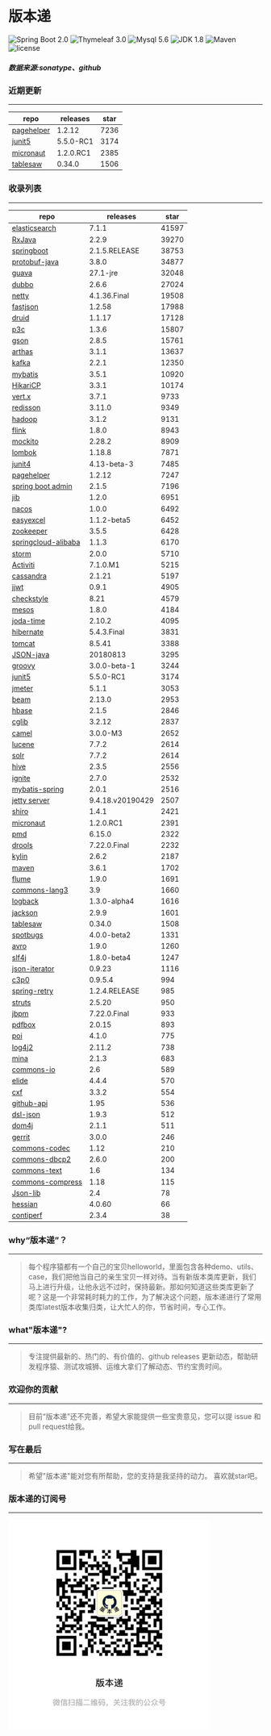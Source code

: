 # 版本递
![Spring Boot 2.0](https://img.shields.io/badge/Spring%20Boot-2.0-brightgreen.svg)
![Thymeleaf 3.0](https://img.shields.io/badge/Thymeleaf-3.0-yellow.svg)
![Mysql 5.6](https://img.shields.io/badge/Mysql-5.6-blue.svg)
![JDK 1.8](https://img.shields.io/badge/JDK-1.8-brightgreen.svg)
![Maven](https://img.shields.io/badge/Maven-3.5.0-yellowgreen.svg)
![license](https://img.shields.io/badge/license-Apache%202-blue.svg)
##### 数据来源:sonatype、github

### 近期更新
---
repo | releases | star
---|---|---
[pagehelper](https://github.com/pagehelper/Mybatis-PageHelper) | 1.2.12 | 7236
[junit5](https://github.com/junit-team/junit5) | 5.5.0-RC1 | 3174
[micronaut](https://github.com/micronaut-projects/micronaut-core) | 1.2.0.RC1 | 2385
[tablesaw](https://github.com/jtablesaw/tablesaw) | 0.34.0 | 1506

### 收录列表
---
repo | releases | star
---|---|---
[elasticsearch](https://github.com/elastic/elasticsearch) | 7.1.1 | 41597 
[RxJava](https://github.com/ReactiveX/RxJava) | 2.2.9 | 39270 
[springboot](https://github.com/spring-projects/spring-boot) | 2.1.5.RELEASE | 38753 
[protobuf-java](https://github.com/protocolbuffers/protobuf) | 3.8.0 | 34877 
[guava](https://github.com/google/guava) | 27.1-jre | 32048 
[dubbo](https://github.com/apache/incubator-dubbo) | 2.6.6 | 27024 
[netty](https://github.com/netty/netty) | 4.1.36.Final | 19508 
[fastjson](https://github.com/alibaba/fastjson) | 1.2.58 | 17988 
[druid](https://github.com/alibaba/druid) | 1.1.17 | 17128 
[p3c](https://github.com/alibaba/p3c) | 1.3.6 | 15807 
[gson](https://github.com/google/gson) | 2.8.5 | 15761 
[arthas](https://github.com/alibaba/arthas) | 3.1.1 | 13637 
[kafka](https://github.com/apache/kafka) | 2.2.1 | 12350 
[mybatis](https://github.com/mybatis/mybatis-3) | 3.5.1 | 10920 
[HikariCP](https://github.com/brettwooldridge/HikariCP) | 3.3.1 | 10174 
[vert.x](https://github.com/eclipse-vertx/vert.x) | 3.7.1 | 9733 
[redisson](https://github.com/redisson/redisson) | 3.11.0 | 9349 
[hadoop](https://github.com/apache/hadoop) | 3.1.2 | 9131 
[flink](https://github.com/apache/flink) | 1.8.0 | 8943 
[mockito](https://github.com/mockito/mockito) | 2.28.2 | 8909 
[lombok](https://github.com/rzwitserloot/lombok) | 1.18.8 | 7871 
[junit4](https://github.com/junit-team/junit4) | 4.13-beta-3 | 7485 
[pagehelper](https://github.com/pagehelper/Mybatis-PageHelper) | 1.2.12 | 7247 
[spring boot admin](https://github.com/codecentric/spring-boot-admin) | 2.1.5 | 7196 
[jib](https://github.com/GoogleContainerTools/jib) | 1.2.0 | 6951 
[nacos](https://github.com/alibaba/nacos) | 1.0.0 | 6492 
[easyexcel](https://github.com/alibaba/easyexcel) | 1.1.2-beta5 | 6452 
[zookeeper](https://github.com/apache/zookeeper) | 3.5.5 | 6428 
[springcloud-alibaba](https://github.com/spring-cloud-incubator/spring-cloud-alibaba) | 1.1.3 | 6170 
[storm](https://github.com/apache/storm) | 2.0.0 | 5710 
[Activiti](https://github.com/Activiti/Activiti) | 7.1.0.M1 | 5215 
[cassandra](https://github.com/apache/cassandra) | 2.1.21 | 5197 
[jjwt](https://github.com/jwtk/jjwt) | 0.9.1 | 4905 
[checkstyle](https://github.com/checkstyle/checkstyle) | 8.21 | 4579 
[mesos](https://github.com/apache/mesos) | 1.8.0 | 4184 
[joda-time](https://github.com/JodaOrg/joda-time) | 2.10.2 | 4095 
[hibernate](https://github.com/hibernate/hibernate-orm) | 5.4.3.Final | 3831 
[tomcat](https://github.com/apache/tomcat) | 8.5.41 | 3388 
[JSON-java](https://github.com/stleary/JSON-java) | 20180813 | 3295 
[groovy](https://github.com/apache/groovy) | 3.0.0-beta-1 | 3244 
[junit5](https://github.com/junit-team/junit5) | 5.5.0-RC1 | 3174 
[jmeter](https://github.com/apache/jmeter) | 5.1.1 | 3053 
[beam](https://github.com/apache/beam) | 2.13.0 | 2953 
[hbase](https://github.com/apache/hbase) | 2.1.5 | 2846 
[cglib](https://github.com/cglib/cglib) | 3.2.12 | 2837 
[camel](https://github.com/apache/camel) | 3.0.0-M3 | 2652 
[lucene](https://github.com/apache/lucene-solr) | 7.7.2 | 2614 
[solr](https://github.com/apache/lucene-solr) | 7.7.2 | 2614 
[hive](https://github.com/apache/hive) | 2.3.5 | 2556 
[ignite](https://github.com/apache/ignite) | 2.7.0 | 2532 
[mybatis-spring](https://github.com/mybatis/spring-boot-starter) | 2.0.1 | 2516 
[jetty server](https://github.com/eclipse/jetty.project) | 9.4.18.v20190429 | 2507 
[shiro](https://github.com/apache/shiro) | 1.4.1 | 2421 
[micronaut](https://github.com/micronaut-projects/micronaut-core) | 1.2.0.RC1 | 2391 
[pmd](https://github.com/pmd/pmd) | 6.15.0 | 2322 
[drools](https://github.com/kiegroup/drools) | 7.22.0.Final | 2232 
[kylin](https://github.com/apache/kylin) | 2.6.2 | 2187 
[maven](https://github.com/apache/maven) | 3.6.1 | 1702 
[flume](https://github.com/apache/flume) | 1.9.0 | 1691 
[commons-lang3](https://github.com/apache/commons-lang) | 3.9 | 1660 
[logback](https://github.com/qos-ch/logback) | 1.3.0-alpha4 | 1616 
[jackson](https://github.com/FasterXML/jackson-core) | 2.9.9 | 1601 
[tablesaw](https://github.com/jtablesaw/tablesaw) | 0.34.0 | 1508 
[spotbugs](https://github.com/spotbugs/spotbugs) | 4.0.0-beta2 | 1331 
[avro](https://github.com/apache/avro) | 1.9.0 | 1260 
[slf4j](https://github.com/qos-ch/slf4j) | 1.8.0-beta4 | 1247 
[json-iterator](https://github.com/json-iterator/java) | 0.9.23 | 1116 
[c3p0](https://github.com/swaldman/c3p0) | 0.9.5.4 | 994 
[spring-retry](https://github.com/spring-projects/spring-retry) | 1.2.4.RELEASE | 985 
[struts](https://github.com/apache/struts) | 2.5.20 | 950 
[jbpm](https://github.com/kiegroup/jbpm) | 7.22.0.Final | 933 
[pdfbox](https://github.com/apache/pdfbox) | 2.0.15 | 893 
[poi](https://github.com/apache/poi) | 4.1.0 | 775 
[log4j2](https://github.com/apache/logging-log4j2) | 2.11.2 | 738 
[mina](https://github.com/apache/mina) | 2.1.3 | 683 
[commons-io](https://github.com/apache/commons-io) | 2.6 | 589 
[elide](https://github.com/yahoo/elide) | 4.4.4 | 570 
[cxf](https://github.com/apache/cxf) | 3.3.2 | 554 
[github-api](https://github.com/kohsuke/github-api) | 1.95 | 536 
[dsl-json](https://github.com/ngs-doo/dsl-json) | 1.9.3 | 512 
[dom4j](https://github.com/dom4j/dom4j) | 2.1.1 | 511 
[gerrit](https://github.com/GerritCodeReview/gerrit) | 3.0.0 | 246 
[commons-codec](https://github.com/apache/commons-codec) | 1.12 | 210 
[commons-dbcp2](https://github.com/apache/commons-dbcp) | 2.6.0 | 200 
[commons-text](https://github.com/apache/commons-text) | 1.6 | 134 
[commons-compress](https://github.com/apache/commons-compress) | 1.18 | 115 
[Json-lib](https://github.com/aalmiray/Json-lib) | 2.4 | 78 
[hessian](https://github.com/ebourg/hessian) | 4.0.60 | 66 
[contiperf](https://github.com/lucaspouzac/contiperf) | 2.3.4 | 38 

### why“版本递”？
--- 
>每个程序猿都有一个自己的宝贝helloworld，里面包含各种demo、utils、case，我们把他当自己的亲生宝贝一样对待。当有新版本类库更新，我们马上进行升级，让他永远不过时，保持最新。那如何知道这些类库更新了呢？这是一个非常耗时耗力的工作，为了解决这个问题，版本递进行了常用类库latest版本收集归类，让大忙人的你，节省时间，专心工作。


### what"版本递"?
---
> 专注提供最新的、热门的、有价值的、github releases 更新动态，帮助研发程序猿、测试攻城狮、运维大拿们了解动态、节约宝贵时间。

### 欢迎你的贡献
---
> 目前“版本递”还不完善，希望大家能提供一些宝贵意见，您可以提 issue 和 pull request给我。


### 写在最后
---
> 希望"版本递"能对您有所帮助，您的支持是我坚持的动力。
> 喜欢就star吧。

### 版本递的订阅号
---
<img src="https://github.com/jartisan2001/latest/blob/master/Image.jpg" width="400" hegiht="400" align=left />
